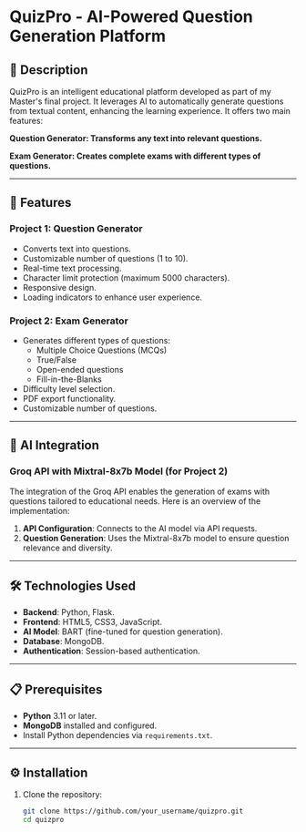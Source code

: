 # QuizPro - AI-Powered Question Generation Platform

## 📝 Description
QuizPro is an intelligent educational platform developed as part of my Master's final project. It leverages AI to automatically generate questions from textual content, enhancing the learning experience. It offers two main features:

**Question Generator: Transforms any text into relevant questions.**

**Exam Generator: Creates complete exams with different types of questions.**

---

## 🚀 Features

### **Project 1: Question Generator**
- Converts text into questions.
- Customizable number of questions (1 to 10).
- Real-time text processing.
- Character limit protection (maximum 5000 characters).
- Responsive design.
- Loading indicators to enhance user experience.

### **Project 2: Exam Generator**
- Generates different types of questions:
  - Multiple Choice Questions (MCQs)
  - True/False
  - Open-ended questions
  - Fill-in-the-Blanks
- Difficulty level selection.
- PDF export functionality.
- Customizable number of questions.

---

## 🤖 AI Integration

### **Groq API with Mixtral-8x7b Model** (for Project 2)
The integration of the Groq API enables the generation of exams with questions tailored to educational needs. Here is an overview of the implementation:

1. **API Configuration**: Connects to the AI model via API requests.
2. **Question Generation**: Uses the Mixtral-8x7b model to ensure question relevance and diversity.

---

## 🛠️ Technologies Used
- **Backend**: Python, Flask.
- **Frontend**: HTML5, CSS3, JavaScript.
- **AI Model**: BART (fine-tuned for question generation).
- **Database**: MongoDB.
- **Authentication**: Session-based authentication.

---

## 📋 Prerequisites
- **Python** 3.11 or later.
- **MongoDB** installed and configured.
- Install Python dependencies via `requirements.txt`.

---

## ⚙️ Installation

1. Clone the repository:
   ```bash
   git clone https://github.com/your_username/quizpro.git
   cd quizpro
   ```
